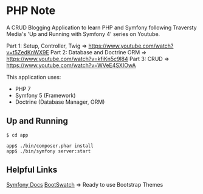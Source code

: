 # PHP Note

A CRUD Blogging Application to learn PHP and Symfony following Traversty Media's 'Up and Running with Symfony 4' series on Youtube.

Part 1: Setup, Controller, Twig => https://www.youtube.com/watch?v=t5ZedKnWX9E 
Part 2: Database and Doctrine ORM => https://www.youtube.com/watch?v=kfiKn5c9l84
Part 3: CRUD => https://www.youtube.com/watch?v=WVeE4SXIOwA

This application uses:

* PHP 7
* Symfony 5 (Framework)
* Doctrine (Database Manager, ORM)


## Up and Running

```
$ cd app

app$ ./bin/composer.phar install
app$ ./bin/symfony server:start
```

## Helpful Links

[Symfony Docs](https://symfony.com/doc/current/index.html)
[BootSwatch](https://bootswatch.com) => Ready to use Bootstrap Themes


